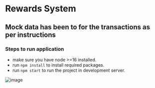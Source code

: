 # Rewards System

## Mock data has been to for the transactions as per instructions

### Steps to run application

- make sure you have node >=16 installed.
- run `npm install` to install required packages.
- run `npm start` to run the project in development server.

![image](https://drive.google.com/file/d/1d5YTJ6BgV-LT4ekw0w93AJSdVviX5F_R/view?usp=sharing)

